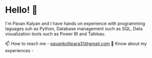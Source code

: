 # Hello! 👋

I'm Pavan Kalyan and I have hands on experience with programming laguages suh as Python,
Database management such as SQL,
Data visualization tools such as Power BI and Tableau.


📫 How to reach me - pavankollipara31@gmail.com
📄 Know about my experiences - 

